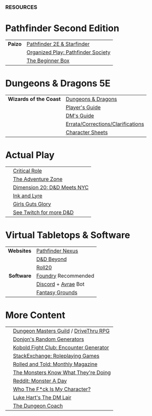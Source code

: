 ### RESOURCES

# Pathfinder Second Edition

| | |
| ---: | :--- |
| **Paizo** | [Pathfinder 2E &amp; Starfinder](https://paizo.com/) |
| | [Organized Play: Pathfinder Society](https://paizo.com/organizedplay) |
| | [The Beginner Box](https://paizo.com/pathfinder/beginnerbox) |

# Dungeons & Dragons 5E

| | |
| ---: | :--- |
| **Wizards of the Coast** | [Dungeons &amp; Dragons](https://dnd.wizards.com/) |
| | [Player's Guide](https://dnd.wizards.com/products/tabletop/players-basic-rules) |
| | [DM's Guide](https://dnd.wizards.com/products/tabletop/dm-basic-rules) |
| | [Errata/Corrections/Clarifications](https://thinkdm.org/5e-errata/) |
| | [Character Sheets](https://dnd.wizards.com/articles/features/character_sheets) |

# Actual Play

| | |
| ---: | :--- |
| | [Critical Role](https://critrole.com/) |
| | [The Adventure Zone](https://www.themcelroy.family/theadventurezone) |
| | [Dimension 20: D&D Meets NYC](https://brennanleemulligan.com/dimension-20-the-unsleeping-city/) |
| | [Ink and Lyre](https://www.inkandlyre.com/) |
| | [Girls Guts Glory](https://www.girlsgutsgloryrpg.com/) |
| | [See Twitch for more D&D](https://www.twitch.tv/directory/game/Dungeons%20%26%20Dragons) |

# Virtual Tabletops & Software

| | |
| ---: | :--- |
| **Websites** | [Pathfinder Nexus](https://app.demiplane.com/nexus/pathfinder2e) |
| | [D&D Beyond](https://www.dndbeyond.com) |
| | [Roll20](https://roll20.net) |
| **Software** | [Foundry](https://foundryvtt.com/) Recommended |
| | [Discord](https://discord.com) + [Avrae](https://avrae.io) Bot |
| | [Fantasy Grounds](https://www.fantasygrounds.com) |

# More Content

| | |
| ---: | :--- |
| | [Dungeon Masters Guild](https://www.dmsguild.com/) / [DriveThru RPG](https://www.drivethrurpg.com/) |
| | [Donjon's Random Generators](http://donjon.bin.sh/) |
| | [Kobold Fight Club: Encounter Generator](http://kobold.club/fight/#/encounter-builder) |
| | [StackExchange: Roleplaying Games](https://rpg.stackexchange.com/) |
| | [Rolled and Told: Monthly Magazine](https://www.rolledandtold.com/) |
| | [The Monsters Know What They're Doing](https://www.themonstersknow.com/) |
| | [Reddit: Monster A Day](https://www.reddit.com/r/monsteraday/) |
| | [Who The F*ck Is My Character?](https://whothefuckismydndcharacter.com/) |
| | [Luke Hart's The DM Lair](https://www.thedmlair.com/) |
| | [The Dungeon Coach](https://thedungeoncoach.com/) |